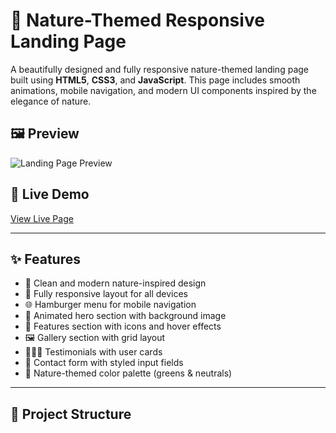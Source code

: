 # 🌿 Nature-Themed Responsive Landing Page

A beautifully designed and fully responsive nature-themed landing page built using **HTML5**, **CSS3**, and **JavaScript**. This page includes smooth animations, mobile navigation, and modern UI components inspired by the elegance of nature.

## 🖼️ Preview

![Landing Page Preview](preview.png) <!-- Replace with your actual image path -->

## 🔗 Live Demo

[View Live Page](https://your-live-link.com) <!-- Replace with your live demo URL -->

---

## ✨ Features

- 🌱 Clean and modern nature-inspired design
- 📱 Fully responsive layout for all devices
- 🌐 Hamburger menu for mobile navigation
- 📸 Animated hero section with background image
- 🍃 Features section with icons and hover effects
- 🖼️ Gallery section with grid layout
- 🧑‍🤝‍🧑 Testimonials with user cards
- 📩 Contact form with styled input fields
- 🌙 Nature-themed color palette (greens & neutrals)

---

## 📁 Project Structure

